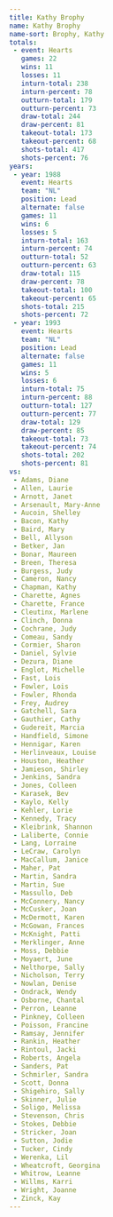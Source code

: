 ```yaml
---
title: Kathy Brophy
name: Kathy Brophy
name-sort: Brophy, Kathy
totals:
 - event: Hearts
   games: 22
   wins: 11
   losses: 11
   inturn-total: 238
   inturn-percent: 78
   outturn-total: 179
   outturn-percent: 73
   draw-total: 244
   draw-percent: 81
   takeout-total: 173
   takeout-percent: 68
   shots-total: 417
   shots-percent: 76
years:
 - year: 1988
   event: Hearts
   team: "NL"
   position: Lead
   alternate: false
   games: 11
   wins: 6
   losses: 5
   inturn-total: 163
   inturn-percent: 74
   outturn-total: 52
   outturn-percent: 63
   draw-total: 115
   draw-percent: 78
   takeout-total: 100
   takeout-percent: 65
   shots-total: 215
   shots-percent: 72
 - year: 1993
   event: Hearts
   team: "NL"
   position: Lead
   alternate: false
   games: 11
   wins: 5
   losses: 6
   inturn-total: 75
   inturn-percent: 88
   outturn-total: 127
   outturn-percent: 77
   draw-total: 129
   draw-percent: 85
   takeout-total: 73
   takeout-percent: 74
   shots-total: 202
   shots-percent: 81
vs:
 - Adams, Diane
 - Allen, Laurie
 - Arnott, Janet
 - Arsenault, Mary-Anne
 - Aucoin, Shelley
 - Bacon, Kathy
 - Baird, Mary
 - Bell, Allyson
 - Betker, Jan
 - Bonar, Maureen
 - Breen, Theresa
 - Burgess, Judy
 - Cameron, Nancy
 - Chapman, Kathy
 - Charette, Agnes
 - Charette, France
 - Cleutinx, Marlene
 - Clinch, Donna
 - Cochrane, Judy
 - Comeau, Sandy
 - Cormier, Sharon
 - Daniel, Sylvie
 - Dezura, Diane
 - Englot, Michelle
 - Fast, Lois
 - Fowler, Lois
 - Fowler, Rhonda
 - Frey, Audrey
 - Gatchell, Sara
 - Gauthier, Cathy
 - Gudereit, Marcia
 - Handfield, Simone
 - Hennigar, Karen
 - Herlinveaux, Louise
 - Houston, Heather
 - Jamieson, Shirley
 - Jenkins, Sandra
 - Jones, Colleen
 - Karasek, Bev
 - Kaylo, Kelly
 - Kehler, Lorie
 - Kennedy, Tracy
 - Kleibrink, Shannon
 - Laliberte, Connie
 - Lang, Lorraine
 - LeCraw, Carolyn
 - MacCallum, Janice
 - Maher, Pat
 - Martin, Sandra
 - Martin, Sue
 - Massullo, Deb
 - McConnery, Nancy
 - McCusker, Joan
 - McDermott, Karen
 - McGowan, Frances
 - McKnight, Patti
 - Merklinger, Anne
 - Moss, Debbie
 - Moyaert, June
 - Nelthorpe, Sally
 - Nicholson, Terry
 - Nowlan, Denise
 - Ondrack, Wendy
 - Osborne, Chantal
 - Perron, Leanne
 - Pinkney, Colleen
 - Poisson, Francine
 - Ramsay, Jennifer
 - Rankin, Heather
 - Rintoul, Jacki
 - Roberts, Angela
 - Sanders, Pat
 - Schmirler, Sandra
 - Scott, Donna
 - Shigehiro, Sally
 - Skinner, Julie
 - Soligo, Melissa
 - Stevenson, Chris
 - Stokes, Debbie
 - Stricker, Joan
 - Sutton, Jodie
 - Tucker, Cindy
 - Werenka, Lil
 - Wheatcroft, Georgina
 - Whitrow, Leanne
 - Willms, Karri
 - Wright, Joanne
 - Zinck, Kay
---
```

